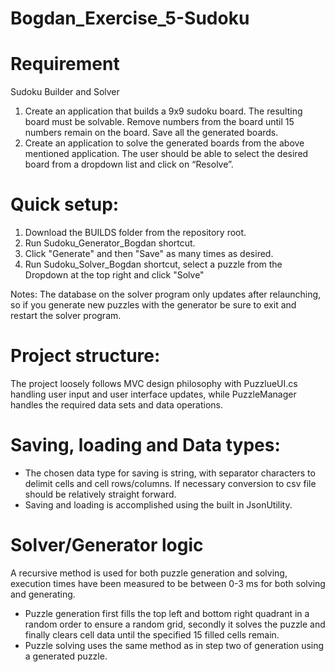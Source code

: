 # Bogdan_Exercise_5-Sudoku

# Requirement
Sudoku Builder and Solver

1. Create an application that builds a 9x9 sudoku board. The resulting board must be solvable. Remove numbers from the board until 15 numbers remain on the board. Save all the generated boards.
2. Create an application to solve the generated boards from the above mentioned application. The user should be able to select the desired board from a dropdown list and click on “Resolve”.

# Quick setup:
1. Download the BUILDS folder from the repository root.
2. Run Sudoku_Generator_Bogdan shortcut.
3. Click "Generate" and then "Save" as many times as desired.
4. Run Sudoku_Solver_Bogdan shortcut, select a puzzle from the Dropdown at the top right and click "Solve"

Notes: The database on the solver program only updates after relaunching, so if you generate new puzzles with the generator be sure to exit and restart the solver program.

# Project structure:
The project loosely follows MVC design philosophy with PuzzlueUI.cs handling user input and user interface updates, while PuzzleManager handles the required data sets and data operations.

# Saving, loading and Data types:
- The chosen data type for saving is string, with separator characters to delimit cells and cell rows/columns. If necessary conversion to csv file should be relatively straight forward.
- Saving and loading is accomplished using the built in JsonUtility.

# Solver/Generator logic
A recursive method is used for both puzzle generation and solving, execution times have been measured to be between 0-3 ms for both solving and generating.
- Puzzle generation first fills the top left and bottom right quadrant in a random order to ensure a random grid, secondly it solves the puzzle and finally clears cell data until the specified 15 filled cells remain.
- Puzzle solving uses the same method as in step two of generation using a generated puzzle.
